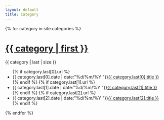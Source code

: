 ```yaml
---
layout: default
title: Category
---
```


<div class="categories">
{% for category in site.categories %}
<h1><a href="{{ site.baseurl }}/myhtml/test.html">{{ category | first }}</a></h1>
<span>{{ category | last | size }}</span>
<ul class="arc-list">
	{% if category.last[0].url %}
		<li>{{ category.last[0].date | date:"%d/%m/%Y "}}<a href="{{ category.last[0].url }}">{{ category.last[0].title }}</a></li>
	{% endif %}
	{% if category.last[1].url %}
		<li>{{ category.last[1].date | date:"%d/%m/%Y "}}<a href="{{ category.last[1].url }}">{{ category.last[1].title }}</a></li>
	{% endif %}
	{% if category.last[2].url %}
		<li>{{ category.last[2].date | date:"%d/%m/%Y "}}<a href="{{ category.last[2].url }}">{{ category.last[2].title }}</a></li>
	{% endif %}
</ul>
{% endfor %}
</div>
